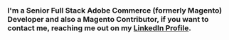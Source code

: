 ### I'm a Senior Full Stack Adobe Commerce (formerly Magento) Developer and also a Magento Contributor, if you want to contact me, reaching me out on my [LinkedIn Profile](https://www.linkedin.com/in/lfluvisotto).
